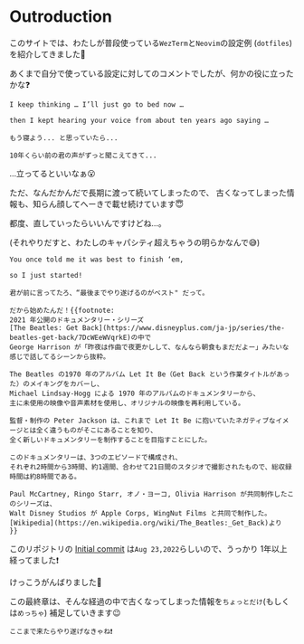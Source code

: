 # Outroduction

このサイトでは、わたしが普段使っている`WezTerm`と`Neovim`の設定例 (`dotfiles`) を紹介してきました🤗

あくまで自分で使っている設定に対してのコメントでしたが、何かの役に立ったかな❓

```admonish tip title=""
I keep thinking … I’ll just go to bed now …

then I kept hearing your voice from about ten years ago saying …

もう寝よう... と思っていたら...

10年くらい前の君の声がずっと聞こえてきて...
```

...立ってるといいなぁ😮

ただ、なんだかんだで長期に渡って続いてしまったので、
古くなってしまった情報も、知らん顔してへーきで載せ続けています😇

都度、直していったらいいんですけどね...。

(それやりだすと、わたしのキャパシティ超えちゃうの明らかなんで😅)

```admonish tip title=""
You once told me it was best to finish ‘em,

so I just started!

君が前に言ってたろ、“最後までやり遂げるのがベスト" だって。

だから始めたんだ！{{footnote:
2021 年公開のドキュメンタリー・シリーズ
[The Beatles: Get Back](https://www.disneyplus.com/ja-jp/series/the-beatles-get-back/7DcWEeWVqrkE)の中で
George Harrison が「昨夜は作曲で夜更かしして、なんなら朝食もまだだよー」みたいな感じで話してるシーンから抜粋。

The Beatles の1970 年のアルバム Let It Be（Get Back という作業タイトルがあった）のメイキングをカバーし、
Michael Lindsay-Hogg による 1970 年のアルバムのドキュメンタリーから、
主に未使用の映像や音声素材を使用し、オリジナルの映像を再利用している。

監督・制作の Peter Jackson は、これまで Let It Be に抱いていたネガティブなイメージとは全く違うものがそこにあることを知り、
全く新しいドキュメンタリーを制作することを目指すことにした。

このドキュメンタリーは、3つのエピソードで構成され、
それぞれ2時間から3時間、約1週間、合わせて21日間のスタジオで撮影されたもので、総収録時間は約8時間である。

Paul McCartney, Ringo Starr, オノ・ヨーコ, Olivia Harrison が共同制作したこのシリーズは、
Walt Disney Studios が Apple Corps, WingNut Films と共同で制作した。
[Wikipedia](https://en.wikipedia.org/wiki/The_Beatles:_Get_Back)より
}}
```

このリポジトリの [Initial commit](https://github.com/CoralPink/commentary/commit/a336b83211d09692ab7d3ad9e966f3146536e098)
は`Aug 23,2022`らしいので、うっかり 1年以上経ってました❗

けっこうがんばりました😤

この最終章は、そんな経過の中で古くなってしまった情報を`ちょっとだけ`(もしくは`めっちゃ`) 補足していきます😉

```admonish success
ここまで来たらやり遂げなきゃね❗
```
